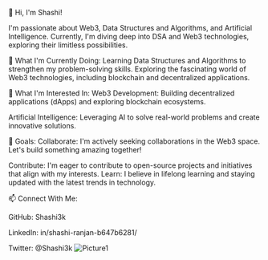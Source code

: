 👋 Hi, I'm Shashi!

I'm passionate about Web3, Data Structures and Algorithms, and Artificial Intelligence. Currently, I'm diving deep into DSA and Web3 technologies, exploring their limitless possibilities.

🌱 What I'm Currently Doing:
Learning Data Structures and Algorithms to strengthen my problem-solving skills.
Exploring the fascinating world of Web3 technologies, including blockchain and decentralized applications.

🔭 What I'm Interested In:
Web3 Development: Building decentralized applications (dApps) and exploring blockchain ecosystems.

Artificial Intelligence: Leveraging AI to solve real-world problems and create innovative solutions.

🚀 Goals:
Collaborate: I'm actively seeking collaborations in the Web3 space. Let's build something amazing together!

Contribute: I'm eager to contribute to open-source projects and initiatives that align with my interests.
Learn: I believe in lifelong learning and staying updated with the latest trends in technology.

📫 Connect With Me:

GitHub: Shashi3k

LinkedIn: in/shashi-ranjan-b647b6281/

Twitter: @Shashi3k
 ![Picture1](https://github.com/Shashi3k/marketplace-eth1/assets/139968956/a5498b8c-b586-4241-8668-c06c081c4daa)

<!---
Shashi3k/Shashi3k is a ✨ special ✨ repository because its `README.md` (this file) appears on your GitHub profile.
You can click the Preview link to take a look at your changes.
--->
